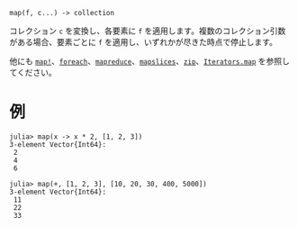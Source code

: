 ```
map(f, c...) -> collection
```

コレクション `c` を変換し、各要素に `f` を適用します。複数のコレクション引数がある場合、要素ごとに `f` を適用し、いずれかが尽きた時点で停止します。

他にも [`map!`](@ref)、[`foreach`](@ref)、[`mapreduce`](@ref)、[`mapslices`](@ref)、[`zip`](@ref)、[`Iterators.map`](@ref) を参照してください。

# 例

```jldoctest
julia> map(x -> x * 2, [1, 2, 3])
3-element Vector{Int64}:
 2
 4
 6

julia> map(+, [1, 2, 3], [10, 20, 30, 400, 5000])
3-element Vector{Int64}:
 11
 22
 33
```
